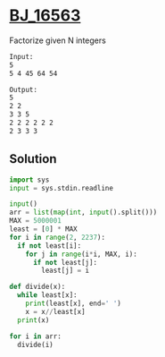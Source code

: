# [BJ_16563](https://acmicpc.net/problem/16563)

Factorize given N integers

```txt
Input:
5
5 4 45 64 54

Output:
5
2 2
3 3 5
2 2 2 2 2 2
2 3 3 3
```

## Solution

```py
import sys
input = sys.stdin.readline

input()
arr = list(map(int, input().split()))
MAX = 5000001
least = [0] * MAX
for i in range(2, 2237):
  if not least[i]:
    for j in range(i*i, MAX, i):
      if not least[j]:
        least[j] = i

def divide(x):
  while least[x]:
    print(least[x], end=' ')
    x = x//least[x]
  print(x)

for i in arr:
  divide(i)
```
